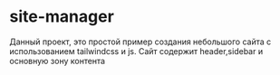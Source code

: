 # site-manager
<p>Данный проект, это простой пример создания небольшого сайта с использованием tailwindcss и js. Сайт содержит header,sidebar и основную зону контента </p>
